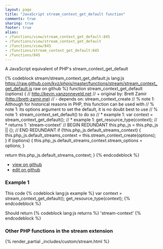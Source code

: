 ```yaml
---
layout: page
title: "JavaScript stream_context_get_default function"
comments: true
sharing: true
footer: true
alias:
- /functions/view/stream_context_get_default:845
- /functions/view/stream_context_get_default
- /functions/view/845
- /functions/stream_context_get_default:845
- /functions/845
---
```

<!-- Generated by Rakefile:build -->
A JavaScript equivalent of PHP's stream_context_get_default

{% codeblock stream/stream_context_get_default.js lang:js https://raw.github.com/kvz/phpjs/master/functions/stream/stream_context_get_default.js raw on github %}
function stream_context_get_default (options) {
  // http://kevin.vanzonneveld.net
  // +   original by: Brett Zamir (http://brett-zamir.me)
  // -    depends on: stream_context_create
  // %          note 1: Although for historical reasons in PHP, this function can be used with
  // %          note 1: its options argument to set the default, it is no doubt best to use
  // %          note 1: stream_context_set_default() to do so
  // *     example 1: var context = stream_context_get_default();
  // *     example 1: get_resource_type(context);
  // *     returns 1: 'stream-context'
  // BEGIN REDUNDANT
  this.php_js = this.php_js || {};
  // END REDUNDANT
  if (!this.php_js.default_streams_context) {
    this.php_js.default_streams_context = this.stream_context_create(options);
  }
  if (options) {
    this.php_js.default_streams_context.stream_options = options;
  }

  return this.php_js.default_streams_context;
}
{% endcodeblock %}

 - [view on github](https://github.com/kvz/phpjs/blob/master/functions/stream/stream_context_get_default.js)
 - [edit on github](https://github.com/kvz/phpjs/edit/master/functions/stream/stream_context_get_default.js)

### Example 1
This code
{% codeblock lang:js example %}
var context = stream_context_get_default();
get_resource_type(context);
{% endcodeblock %}

Should return
{% codeblock lang:js returns %}
'stream-context'
{% endcodeblock %}


### Other PHP functions in the stream extension
{% render_partial _includes/custom/stream.html %}
